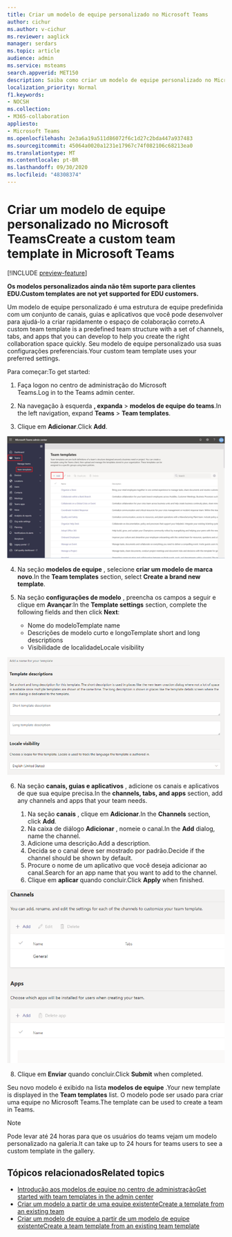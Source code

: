 ```yaml
---
title: Criar um modelo de equipe personalizado no Microsoft Teams
author: cichur
ms.author: v-cichur
ms.reviewer: aaglick
manager: serdars
ms.topic: article
audience: admin
ms.service: msteams
search.appverid: MET150
description: Saiba como criar um modelo de equipe personalizado no Microsoft Teams.
localization_priority: Normal
f1.keywords:
- NOCSH
ms.collection:
- M365-collaboration
appliesto:
- Microsoft Teams
ms.openlocfilehash: 2e3a6a19a511d86072f6c1d27c2bda447a937483
ms.sourcegitcommit: 45064a0020a1231e17967c74f082106c68213ea0
ms.translationtype: MT
ms.contentlocale: pt-BR
ms.lasthandoff: 09/30/2020
ms.locfileid: "48308374"
---
```

# <a name="create-a-custom-team-template-in-microsoft-teams"></a><span data-ttu-id="d3c39-103">Criar um modelo de equipe personalizado no Microsoft Teams</span><span class="sxs-lookup"><span data-stu-id="d3c39-103">Create a custom team template in Microsoft Teams</span></span>

[!INCLUDE [preview-feature](includes/preview-feature.md)]

<span data-ttu-id="d3c39-104">**Os modelos personalizados ainda não têm suporte para clientes EDU.**</span><span class="sxs-lookup"><span data-stu-id="d3c39-104">**Custom templates are not yet supported for EDU customers.**</span></span>

<span data-ttu-id="d3c39-105">Um modelo de equipe personalizado é uma estrutura de equipe predefinida com um conjunto de canais, guias e aplicativos que você pode desenvolver para ajudá-lo a criar rapidamente o espaço de colaboração correto.</span><span class="sxs-lookup"><span data-stu-id="d3c39-105">A custom team template is a predefined team structure with a set of channels, tabs, and apps that you can develop to help you create the right collaboration space quickly.</span></span> <span data-ttu-id="d3c39-106">Seu modelo de equipe personalizado usa suas configurações preferenciais.</span><span class="sxs-lookup"><span data-stu-id="d3c39-106">Your custom team template uses your preferred settings.</span></span>  

<span data-ttu-id="d3c39-107">Para começar:</span><span class="sxs-lookup"><span data-stu-id="d3c39-107">To get started:</span></span>

1. <span data-ttu-id="d3c39-108">Faça logon no centro de administração do Microsoft Teams.</span><span class="sxs-lookup"><span data-stu-id="d3c39-108">Log in to the Teams admin center.</span></span>

2. <span data-ttu-id="d3c39-109">Na navegação à esquerda **, expanda**  >  **modelos de equipe do teams**.</span><span class="sxs-lookup"><span data-stu-id="d3c39-109">In the left navigation, expand **Teams** > **Team templates**.</span></span>

3. <span data-ttu-id="d3c39-110">Clique em **Adicionar**.</span><span class="sxs-lookup"><span data-stu-id="d3c39-110">Click **Add**.</span></span>

![Uma imagem da caixa de diálogo modelos de equipe com a caixa de diálogo Adicionar realçada.](media/team-templates-new.png)

4. <span data-ttu-id="d3c39-112">Na seção **modelos de equipe** , selecione **criar um modelo de marca novo**.</span><span class="sxs-lookup"><span data-stu-id="d3c39-112">In the **Team templates** section, select **Create a brand new template**.</span></span>

5. <span data-ttu-id="d3c39-113">Na seção **configurações de modelo** , preencha os campos a seguir e clique em **Avançar**:</span><span class="sxs-lookup"><span data-stu-id="d3c39-113">In the **Template settings** section, complete the following fields and then click **Next**:</span></span>
    - <span data-ttu-id="d3c39-114">Nome do modelo</span><span class="sxs-lookup"><span data-stu-id="d3c39-114">Template name</span></span>
    - <span data-ttu-id="d3c39-115">Descrições de modelo curto e longo</span><span class="sxs-lookup"><span data-stu-id="d3c39-115">Template short and long descriptions</span></span>
    - <span data-ttu-id="d3c39-116">Visibilidade de localidade</span><span class="sxs-lookup"><span data-stu-id="d3c39-116">Locale visibility</span></span>  

![Uma imagem da caixa de diálogo de nomenclatura de configurações de modelos de equipe.](media/template-add-a-name.png)

6. <span data-ttu-id="d3c39-118">Na seção **canais, guias e aplicativos** , adicione os canais e aplicativos de que sua equipe precisa.</span><span class="sxs-lookup"><span data-stu-id="d3c39-118">In the **channels, tabs, and apps** section, add any channels and apps that your team needs.</span></span>

    1. <span data-ttu-id="d3c39-119">Na seção **canais** , clique em **Adicionar**.</span><span class="sxs-lookup"><span data-stu-id="d3c39-119">In the **Channels** section, click **Add**.</span></span>
    2. <span data-ttu-id="d3c39-120">Na caixa de diálogo **Adicionar** , nomeie o canal.</span><span class="sxs-lookup"><span data-stu-id="d3c39-120">In the **Add** dialog, name the channel.</span></span>
    3. <span data-ttu-id="d3c39-121">Adicione uma descrição.</span><span class="sxs-lookup"><span data-stu-id="d3c39-121">Add a description.</span></span>
    4. <span data-ttu-id="d3c39-122">Decida se o canal deve ser mostrado por padrão.</span><span class="sxs-lookup"><span data-stu-id="d3c39-122">Decide if the channel should be shown by default.</span></span>
    5. <span data-ttu-id="d3c39-123">Procure o nome de um aplicativo que você deseja adicionar ao canal.</span><span class="sxs-lookup"><span data-stu-id="d3c39-123">Search for an app name that you want to add to the channel.</span></span>
    6. <span data-ttu-id="d3c39-124">Clique em **aplicar** quando concluir.</span><span class="sxs-lookup"><span data-stu-id="d3c39-124">Click **Apply** when finished.</span></span>

![Uma imagem da tela canais, guias e aplicativos de modelos de equipe.](media/template-channels-tabs-apps.png)

8. <span data-ttu-id="d3c39-126">Clique em **Enviar** quando concluir.</span><span class="sxs-lookup"><span data-stu-id="d3c39-126">Click **Submit** when completed.</span></span>

<span data-ttu-id="d3c39-127">Seu novo modelo é exibido na lista **modelos de equipe** .</span><span class="sxs-lookup"><span data-stu-id="d3c39-127">Your new template is displayed in the **Team templates** list.</span></span> <span data-ttu-id="d3c39-128">O modelo pode ser usado para criar uma equipe no Microsoft Teams.</span><span class="sxs-lookup"><span data-stu-id="d3c39-128">The template can be used to create a team in Teams.</span></span>

> [!Note]
> <span data-ttu-id="d3c39-129">Pode levar até 24 horas para que os usuários do teams vejam um modelo personalizado na galeria.</span><span class="sxs-lookup"><span data-stu-id="d3c39-129">It can take up to 24 hours for teams users to see a custom template in the gallery.</span></span>

## <a name="related-topics"></a><span data-ttu-id="d3c39-130">Tópicos relacionados</span><span class="sxs-lookup"><span data-stu-id="d3c39-130">Related topics</span></span>

- [<span data-ttu-id="d3c39-131">Introdução aos modelos de equipe no centro de administração</span><span class="sxs-lookup"><span data-stu-id="d3c39-131">Get started with team templates in the admin center</span></span>](get-started-with-teams-templates-in-the-admin-console.md)
- [<span data-ttu-id="d3c39-132">Criar um modelo a partir de uma equipe existente</span><span class="sxs-lookup"><span data-stu-id="d3c39-132">Create a template from an existing team</span></span>](create-template-from-existing-team.md)
- [<span data-ttu-id="d3c39-133">Criar um modelo de equipe a partir de um modelo de equipe existente</span><span class="sxs-lookup"><span data-stu-id="d3c39-133">Create a team template from an existing team template</span></span>](create-template-from-existing-template.md)
